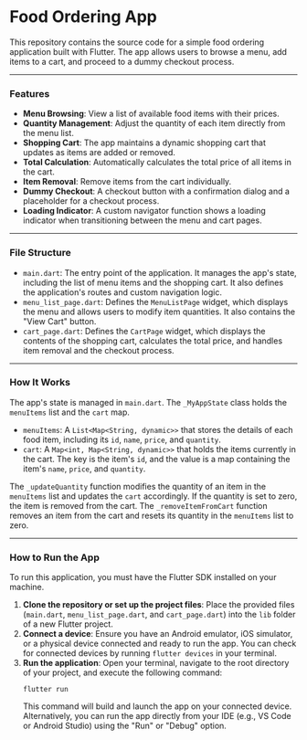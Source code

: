 # Food Ordering App

This repository contains the source code for a simple food ordering application built with Flutter. The app allows users to browse a menu, add items to a cart, and proceed to a dummy checkout process.

-----

### Features

  * **Menu Browsing**: View a list of available food items with their prices.
  * **Quantity Management**: Adjust the quantity of each item directly from the menu list.
  * **Shopping Cart**: The app maintains a dynamic shopping cart that updates as items are added or removed.
  * **Total Calculation**: Automatically calculates the total price of all items in the cart.
  * **Item Removal**: Remove items from the cart individually.
  * **Dummy Checkout**: A checkout button with a confirmation dialog and a placeholder for a checkout process.
  * **Loading Indicator**: A custom navigator function shows a loading indicator when transitioning between the menu and cart pages.

-----

### File Structure

  * `main.dart`: The entry point of the application. It manages the app's state, including the list of menu items and the shopping cart. It also defines the application's routes and custom navigation logic.
  * `menu_list_page.dart`: Defines the `MenuListPage` widget, which displays the menu and allows users to modify item quantities. It also contains the "View Cart" button.
  * `cart_page.dart`: Defines the `CartPage` widget, which displays the contents of the shopping cart, calculates the total price, and handles item removal and the checkout process.

-----

### How It Works

The app's state is managed in `main.dart`. The `_MyAppState` class holds the `menuItems` list and the `cart` map.

  * `menuItems`: A `List<Map<String, dynamic>>` that stores the details of each food item, including its `id`, `name`, `price`, and `quantity`.
  * `cart`: A `Map<int, Map<String, dynamic>>` that holds the items currently in the cart. The key is the item's `id`, and the value is a map containing the item's `name`, `price`, and `quantity`.

The `_updateQuantity` function modifies the quantity of an item in the `menuItems` list and updates the `cart` accordingly. If the quantity is set to zero, the item is removed from the cart. The `_removeItemFromCart` function removes an item from the cart and resets its quantity in the `menuItems` list to zero.

-----

### How to Run the App

To run this application, you must have the Flutter SDK installed on your machine.

1.  **Clone the repository or set up the project files**: Place the provided files (`main.dart`, `menu_list_page.dart`, and `cart_page.dart`) into the `lib` folder of a new Flutter project.
2.  **Connect a device**: Ensure you have an Android emulator, iOS simulator, or a physical device connected and ready to run the app. You can check for connected devices by running `flutter devices` in your terminal.
3.  **Run the application**: Open your terminal, navigate to the root directory of your project, and execute the following command:
    ```
    flutter run
    ```
    This command will build and launch the app on your connected device. Alternatively, you can run the app directly from your IDE (e.g., VS Code or Android Studio) using the "Run" or "Debug" option.
